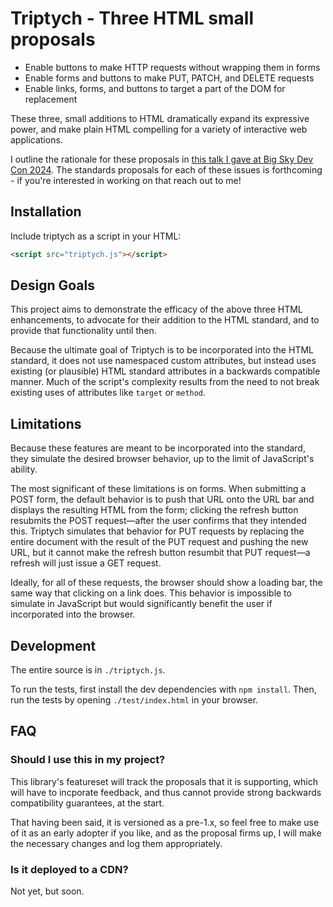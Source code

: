 # Triptych - Three HTML small proposals

- Enable buttons to make HTTP requests without wrapping them in forms
- Enable forms and buttons to make PUT, PATCH, and DELETE requests
- Enable links, forms, and buttons to target a part of the DOM for replacement

These three, small additions to HTML dramatically expand its expressive power, and make plain HTML
compelling for a variety of interactive web applications.

I outline the rationale for these proposals in [this talk I gave at Big Sky Dev Con
2024](https://unplannedobsolescence.com/blog/life-and-death-of-htmx/).
The standards proposals for each of these issues is forthcoming - if you're interested in working on
that reach out to me!

## Installation

Include triptych as a script in your HTML:

```html
<script src="triptych.js"></script>
```

## Design Goals

This project aims to demonstrate the efficacy of the above three HTML enhancements, to advocate for
their addition to the HTML standard, and to provide that functionality until then.

Because the ultimate goal of Triptych is to be incorporated into the HTML standard, it does not
use namespaced custom attributes, but instead uses existing (or plausible) HTML standard attributes
in a backwards compatible manner. Much of the script's complexity results from the need to not break
existing uses of attributes like `target` or `method`.

## Limitations

Because these features are meant to be incorporated into the standard, they simulate the desired
browser behavior, up to the limit of JavaScript's ability.

The most significant of these limitations is on forms. When submitting a POST form, the default
behavior is to push that URL onto the URL bar and displays the resulting HTML from the form;
clicking the refresh button resubmits the POST request—after the user confirms that they intended
this. Triptych simulates that behavior for PUT requests by replacing the entire document with
the result of the PUT request and pushing the new URL, but it cannot make the refresh button
resumbit that PUT request—a refresh will just issue a GET request.

Ideally, for all of these requests, the browser should show a loading bar, the same way that
clicking on a link does. This behavior is impossible to simulate in JavaScript but would
significantly benefit the user if incorporated into the browser.

## Development

The entire source is in `./triptych.js`.

To run the tests, first install the dev dependencies with `npm install`.
Then, run the tests by opening `./test/index.html` in your browser.

## FAQ

### Should I use this in my project?

This library's featureset will track the proposals that it is supporting, which will have to
incporate feedback, and thus cannot provide strong backwards compatibility guarantees, at the start.

That having been said, it is versioned as a pre-1.x, so feel free to make use of it as an early
adopter if you like, and as the proposal firms up, I will make the necessary changes and log them
appropriately.

### Is it deployed to a CDN?

Not yet, but soon.
